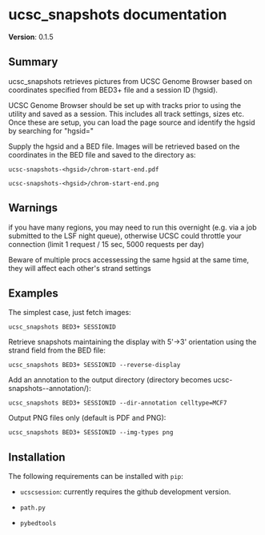 # ucsc\_snapshots documentation

**Version**: 0.1.5

## Summary

ucsc\_snapshots retrieves pictures from UCSC Genome Browser based on
coordinates specified from BED3+ file and a session ID (hgsid).

UCSC Genome Browser should be set up with tracks prior to using the
utility and saved as a session. This includes all track settings, sizes
etc.  Once these are setup, you can load the page source and identify the
hgsid by searching for "hgsid="

Supply the hgsid and a BED file. Images will be retrieved based on the
coordinates in the BED file and saved to the directory as:

    ucsc-snapshots-<hgsid>/chrom-start-end.pdf

    ucsc-snapshots-<hgsid>/chrom-start-end.png

## Warnings

if you have many regions, you may need to run this overnight (e.g. via a
job submitted to the LSF night queue), otherwise UCSC could throttle your
connection (limit 1 request / 15 sec, 5000 requests per day)

Beware of multiple procs accessessing the same hgsid at the same time,
they will affect each other's strand settings

## Examples

The simplest case, just fetch images:

    ucsc_snapshots BED3+ SESSIONID

Retrieve snapshots maintaining the display with 5'->3' orientation using
the strand field from the BED file:

    ucsc_snapshots BED3+ SESSIONID --reverse-display

Add an annotation to the output directory
(directory becomes ucsc-snapshots-<hgsid>-annotation/):

    ucsc_snapshots BED3+ SESSIONID --dir-annotation celltype=MCF7

Output PNG files only (default is PDF and PNG):

    ucsc_snapshots BED3+ SESSIONID --img-types png

## Installation

The following requirements can be installed with `pip`:

+ `ucscsession`: currently requires the github development version.

+ `path.py`

+ `pybedtools`

